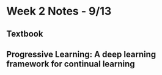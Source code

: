 # Week 2 Notes - 9/13
## Textbook

## Progressive Learning: A deep learning framework for continual learning
